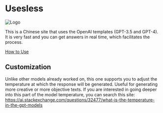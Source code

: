 # Usesless

![Logo](https://encrypted-tbn0.gstatic.com/images?q=tbn:ANd9GcQs3E8chgkVmnN27XTcaAXgP84AFHi0x3X49Q&usqp=CAU)

This is a Chinese site that uses the OpenAI templates (GPT-3.5 and GPT-4). It is very fast and you can get answers in real time, which facilitates the process.

[How to Use](https://github.com/uesleibros/OpenGPT/tree/main/opengpt/usesless/DOC.md)

## Customization

Unlike other models already worked on, this one supports you to adjust the temperature at which the response will be generated. Useful for generating more creative or more objective texts.
If you are interested in going deeper into this part of the model temperature, you can search this site: https://ai.stackexchange.com/questions/32477/what-is-the-temperature-in-the-gpt-models
